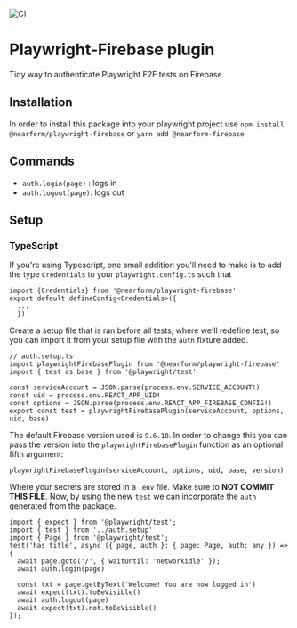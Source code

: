 ![CI](https://github.com/nearform/hub-template/actions/workflows/ci.yml/badge.svg?event=push)

# Playwright-Firebase plugin

Tidy way to authenticate Playwright E2E tests on Firebase. 

## Installation

In order to install this package into your playwright project use `npm install @nearform/playwright-firebase` or `yarn add @nearform-firebase`

## Commands
- `auth.login(page)` : logs in
- `auth.logout(page)`: logs out

## Setup

### TypeScript

If you're using Typescript, one small addition you'll need to make is to add the type `Credentials` to your `playwright.config.ts` such that
```
import {Credentials} from '@nearform/playwright-firebase'
export default defineConfig<Credentials>({
  ...
  })
```

Create a setup file that is ran before all tests, where we'll redefine test, so you can import it from your setup file with the `auth` fixture added.
```
// auth.setup.ts
import playwrightFirebasePlugin from '@nearform/playwright-firebase'
import { test as base } from '@playwright/test'

const serviceAccount = JSON.parse(process.env.SERVICE_ACCOUNT!)
const uid = process.env.REACT_APP_UID!
const options = JSON.parse(process.env.REACT_APP_FIREBASE_CONFIG!)
export const test = playwrightFirebasePlugin(serviceAccount, options, uid, base)
```

The default Firebase version used is `9.6.10`. In order to change this you can pass the version into the `playwrightFirebasePlugin` function as an optional fifth argument:
```
playwrightFirebasePlugin(serviceAccount, options, uid, base, version)
```

Where your secrets are stored in a `.env` file. Make sure to **NOT COMMIT THIS FILE**. 
Now, by using the new `test` we can incorporate the `auth` generated from the package.
```
import { expect } from '@playwright/test';
import { test } from '../auth.setup'
import { Page } from '@playwright/test';
test('has title', async ({ page, auth }: { page: Page, auth: any }) => {
  await page.goto('/', { waitUntil: 'networkidle' });
  await auth.login(page)

  const txt = page.getByText('Welcome! You are now logged in')
  await expect(txt).toBeVisible()
  await auth.logout(page)
  await expect(txt).not.toBeVisible()
});
```

